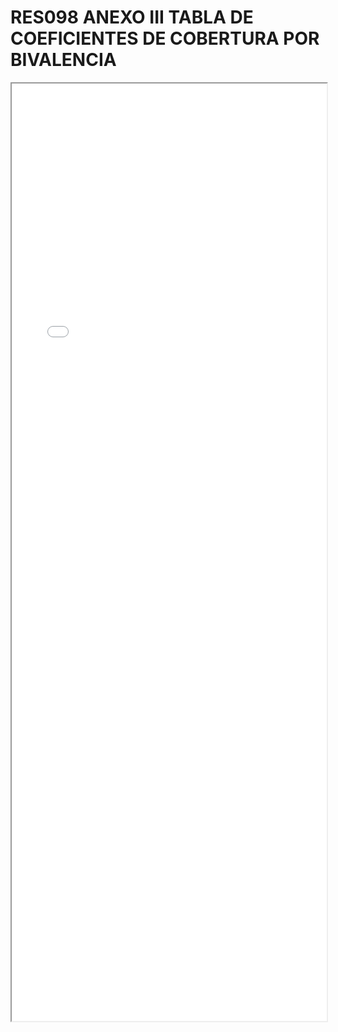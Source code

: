 
# RES098 ANEXO III TABLA DE COEFICIENTES DE COBERTURA POR BIVALENCIA

<iframe src="../RES098 ANEXO III TABLA DE COEFICIENTES DE COBERTURA POR BIVALENCIA.pdf" width="100%" height="1500px"></iframe>


